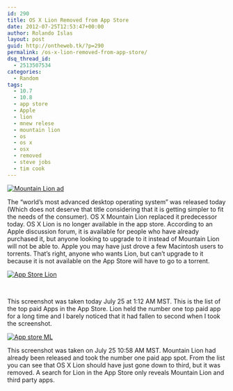 ```yaml
---
id: 290
title: OS X Lion Removed from App Store
date: 2012-07-25T12:53:47+00:00
author: Rolando Islas
layout: post
guid: http://ontheweb.tk/?p=290
permalink: /os-x-lion-removed-from-app-store/
dsq_thread_id:
  - 2513507534
categories:
  - Random
tags:
  - 10.7
  - 10.8
  - app store
  - Apple
  - lion
  - mnew relese
  - mountain lion
  - os
  - os x
  - osx
  - removed
  - steve jobs
  - tim cook
---
```

[<img style="display: block; margin-left: auto; margin-right: auto;" title="Mountain Lion ad" alt="Mountain Lion ad" src="https://i1.wp.com/farm9.staticflickr.com/8022/7645020976_791bcbba8f_b.jpg?resize=680%2C274" border="0" data-recalc-dims="1" />](http://www.flickr.com/photos/80468742@N03/7645020976 "View 'Mountain Lion ad' on Flickr.com")

The &#8220;world&#8217;s most advanced desktop operating system&#8221; was released today (Which does not deserve that title considering that it is getting simpler to fit the needs of the consumer). OS X Mountain Lion replaced it predecessor today. OS X Lion is no longer available in the app store. According to an Apple discussion forum, it is available for people who have already purchased it, but anyone looking to upgrade to it instead of Mountain Lion will not be able to. Apple you may have just drove a few Macintosh users to torrents. That&#8217;s right, anyone who wants Lion, but can&#8217;t upgrade to it because it is not available on the App Store will have to go to a torrent.

[<img style="display: block; margin-left: auto; margin-right: auto;" title="App Store Lion" alt="App Store Lion" src="https://i0.wp.com/farm9.static.flickr.com/8431/7645025072_5f054b9ed8_b.jpg?w=680" border="0" data-recalc-dims="1" />](http://www.flickr.com/photos/80468742@N03/7645025072 "View 'App Store Lion' on Flickr.com")

&nbsp;

<!--more-->

This screenshot was taken today July 25 at 1:12 AM MST. This is the list of the top paid Apps in the App Store. Lion held the number one top paid app for a long time and I barely noticed that it had fallen to second when I took the screenshot.

[<img style="display: block; margin-left: auto; margin-right: auto;" title="App store ML" alt="App store ML" src="https://i1.wp.com/farm8.static.flickr.com/7131/7645023228_4d83a2d0ca_b.jpg?w=680" border="0" data-recalc-dims="1" />](http://www.flickr.com/photos/80468742@N03/7645023228 "View 'App store ML' on Flickr.com")

This screenshot was taken on July 25 10:58 AM MST. Mountain Lion had already been released and took the number one paid app spot. From the list you can see that OS X Lion should have just gone down to third, but it was removed. A search for Lion in the App Store only reveals Mountain Lion and third party apps.